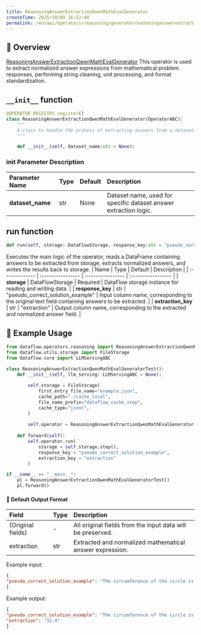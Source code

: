 ```yaml
---
title: ReasoningAnswerExtractionQwenMathEvalGenerator
createTime: 2025/10/09 16:52:48
permalink: /en/api/operators/reasoning/generate/reasoninganswerextractionqwenmathevalgenerator/
---
```


## 📘 Overview
[ReasoningAnswerExtractionQwenMathEvalGenerator](https://github.com/OpenDCAI/DataFlow/blob/main/dataflow/operators/reasoning/generate/reasoning_answer_generator.py) This operator is used to extract normalized answer expressions from mathematical problem responses, performing string cleaning, unit processing, and format standardization.

## `__init__` function
```python
@OPERATOR_REGISTRY.register()
class ReasoningAnswerExtractionQwenMathEvalGenerator(OperatorABC):
    """
    A class to handle the process of extracting answers from a dataset.
    """

    def __init__(self, dataset_name:str = None):
```
### init Parameter Description
| Parameter Name | Type | Default | Description |
| :------------------ | :-------------- | :---------------------------- | :------------------------------ |
| **dataset_name** | str | None | Dataset name, used for specific dataset answer extraction logic. |

## run function
```python
def run(self, storage: DataFlowStorage, response_key:str = "pseudo_correct_solution_example", extraction_key:str = "extraction")
```
Executes the main logic of the operator, reads a DataFrame containing answers to be extracted from storage, extracts normalized answers, and writes the results back to storage.
| Name | Type | Default | Description |
| :------------- | :---------------- | :---------------- | :----------------- |
| **storage** | DataFlowStorage | Required | DataFlow storage instance for reading and writing data. |
| **response_key** | str | "pseudo_correct_solution_example" | Input column name, corresponding to the original text field containing answers to be extracted. |
| **extraction_key** | str | "extraction" | Output column name, corresponding to the extracted and normalized answer field. |

## 🧠 Example Usage
```python
from dataflow.operators.reasoning import ReasoningAnswerExtractionQwenMathEvalGenerator
from dataflow.utils.storage import FileStorage
from dataflow.core import LLMServingABC

class ReasoningAnswerExtractionQwenMathEvalGeneratorTest():
    def __init__(self, llm_serving: LLMServingABC = None):
        
        self.storage = FileStorage(
            first_entry_file_name="example.json",
            cache_path="./cache_local",
            file_name_prefix="dataflow_cache_step",
            cache_type="jsonl",
        )
        
        self.operator = ReasoningAnswerExtractionQwenMathEvalGenerator()
        
    def forward(self):
        self.operator.run(
            storage = self.storage.step(),
            response_key = "pseudo_correct_solution_example",
            extraction_key = "extraction"
        )

if __name__ == "__main__":
    pl = ReasoningAnswerExtractionQwenMathEvalGeneratorTest()
    pl.forward()
```

#### 🧾 Default Output Format
| Field | Type | Description |
| :-------------- | :---- | :---------- |
| (Original fields) | - | All original fields from the input data will be preserved. |
| extraction | str | Extracted and normalized mathematical answer expression. |

Example input:
```json
{
"pseudo_correct_solution_example": "The circumference of the circle is 2 * pi * 5, which is approximately 31.4. Therefore, the answer is \\boxed{31.4}."
}
```
Example output:
```json
{
"pseudo_correct_solution_example": "The circumference of the circle is 2 * pi * 5, which is approximately 31.4. Therefore, the answer is \\boxed{31.4}.",
"extraction": "31.4"
}
```
